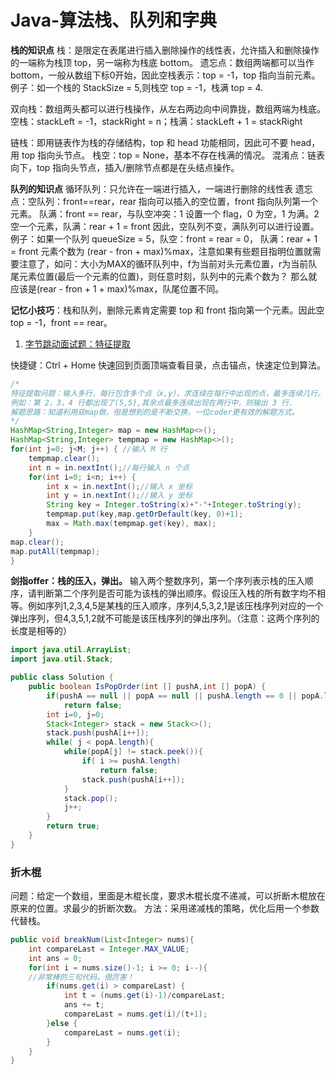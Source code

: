 # Java-算法栈、队列和字典




**栈的知识点**
栈：是限定在表尾进行插入删除操作的线性表，允许插入和删除操作的一端称为栈顶 top，另一端称为栈底 bottom。
遗忘点：数组两端都可以当作 bottom，一般从数组下标0开始，因此空栈表示：top = -1，top 指向当前元素。例子：如一个栈的 StackSize = 5,则栈空 top = -1，栈满 top = 4.

双向栈：数组两头都可以进行栈操作，从左右两边向中间靠拢，数组两端为栈底。
空栈：stackLeft = -1，stackRight = n；栈满：stackLeft + 1 = stackRight

链栈：即用链表作为栈的存储结构，top 和 head 功能相同，因此可不要 head，用 top 指向头节点。
栈空：top = None，基本不存在栈满的情况。
混淆点：链表向下，top 指向头节点，插入/删除节点都是在头结点操作。

**队列的知识点**
循环队列：只允许在一端进行插入，一端进行删除的线性表
遗忘点：空队列：front==rear，rear 指向可以插入的空位置，front 指向队列第一个元素。
队满：front == rear，与队空冲突：1 设置一个 flag，0 为空，1 为满。2 空一个元素，队满：rear + 1 = front
因此，空队列不变，满队列可以进行设置。
例子：如果一个队列 queueSize = 5，队空：front = rear = 0， 队满：rear + 1 = front
元素个数为 (rear - fron + max)%max，注意如果有些题目指明位置就需要注意了，如问：大小为MAX的循环队列中，f为当前对头元素位置，r为当前队尾元素位置(最后一个元素的位置)，则任意时刻，队列中的元素个数为？ 那么就应该是(rear - fron + 1 + max)%max，队尾位置不同。

**记忆小技巧**：栈和队列，删除元素肯定需要 top 和 front 指向第一个元素。因此空 top = -1，front == rear。


1. <a href="#字节跳动面试题：特征提取">字节跳动面试题：特征提取</a>


快捷键：Ctrl + Home 快速回到页面顶端查看目录，点击锚点，快速定位到算法。


<a name="字节跳动面试题：特征提取"></a>
```java
/*
特征提取问题：输入多行，每行包含多个点（x,y），求连续在每行中出现的点，最多连续几行。
例如：第 2，3，4 行都出现了(5,5),其余点最多连续出现在两行中，则输出 3 行.
解题思路：知道利用双map做，但是想到的是不断交换，一位coder更有效的解题方式。
*/
HashMap<String,Integer> map = new HashMap<>();
HashMap<String,Integer> tempmap = new HashMap<>();
for(int j=0; j<M; j++) { //输入 M 行
    tempmap.clear();
    int n = in.nextInt();//每行输入 n 个点
    for(int i=0; i<n; i++) {
        int x = in.nextInt();//输入 x 坐标
        int y = in.nextInt();//输入 y 坐标
        String key = Integer.toString(x)+"-"+Integer.toString(y);
        tempmap.put(key,map.getOrDefault(key, 0)+1);
        max = Math.max(tempmap.get(key), max);
    }
map.clear();
map.putAll(tempmap);
}
```

**剑指offer：栈的压入，弹出。**
输入两个整数序列，第一个序列表示栈的压入顺序，请判断第二个序列是否可能为该栈的弹出顺序。假设压入栈的所有数字均不相等。例如序列1,2,3,4,5是某栈的压入顺序，序列4,5,3,2,1是该压栈序列对应的一个弹出序列，但4,3,5,1,2就不可能是该压栈序列的弹出序列。（注意：这两个序列的长度是相等的）
<a name=""></a>
```java
import java.util.ArrayList;
import java.util.Stack;

public class Solution {
    public boolean IsPopOrder(int [] pushA,int [] popA) {
        if(pushA == null || popA == null || pushA.length == 0 || popA.length == 0)
            return false;
        int i=0, j=0;
        Stack<Integer> stack = new Stack<>();
        stack.push(pushA[i++]);
        while( j < popA.length){
            while(popA[j] != stack.peek()){
                if( i >= pushA.length)
                    return false;
                stack.push(pushA[i++]);
            }
            stack.pop();
            j++;
        }
        return true;
    }
}
```

### 折木棍
问题：给定一个数组，里面是木棍长度，要求木棍长度不递减，可以折断木棍放在原来的位置。求最少的折断次数。
方法：采用递减栈的策略，优化后用一个参数代替栈。
<a name=""></a>
```java
public void breakNum(List<Integer> nums){
    int compareLast = Integer.MAX_VALUE;
    int ans = 0;
    for(int i = nums.size()-1; i >= 0; i--){
    //非常棒的三句代码，很厉害！
        if(nums.get(i) > compareLast) {
            int t = (nums.get(i)-1)/compareLast;
            ans += t;
            compareLast = nums.get(i)/(t+1);
        }else {
            compareLast = nums.get(i);
        }
    }
}
```

<a name=""></a>
```java


```

<a name=""></a>
```java

```

<a name=""></a>
```java


```

<a name=""></a>
```java

```






